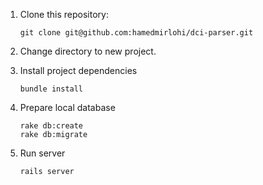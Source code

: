 1. Clone this repository:

    ```
    git clone git@github.com:hamedmirlohi/dci-parser.git
    ```

2. Change directory to new project.
3. Install project dependencies

    ```
    bundle install
    ```

4. Prepare local database

    ```
    rake db:create
    rake db:migrate
    ```

5. Run server

    ```
    rails server
    ```

